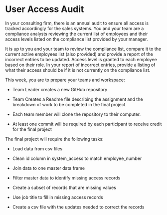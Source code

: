 # User Access Audit

In your consulting firm, there is an annual audit to ensure all access is tracked accordingly for the sales systems. You and your team are a compliance analysts reviewing the current list of employees and their access levels listed on the compliance list provided by your manager.

It is up to you and your team to review the compliance list, compare it to the current active employees list (also provided) and provide a report of the incorrect entries to be updated. Access level is granted to each employee based on their role. In your report of incorrect entries, provide a listing of what their access should be if it is not currently on the compliance list.

This week, you are to prepare your teams and workspace:

* Team Leader creates a new GitHub repository

* Team Creates a Readme file describing the assignment and the breakdown of work to be completed in the final project

* Each team member will clone the repository to their computer.

* At least one commit will be required by each participant to receive credit for the final project

 

The final project will require the following tasks:

* Load data from csv files

* Clean id column in system_access to match employee_number

* Join data to one master data frame

* Filter master data to identify missing access records

* Create a subset of records that are missing values

* Use job title to fill in missing access records

* Create a csv file with the updates needed to correct the records
